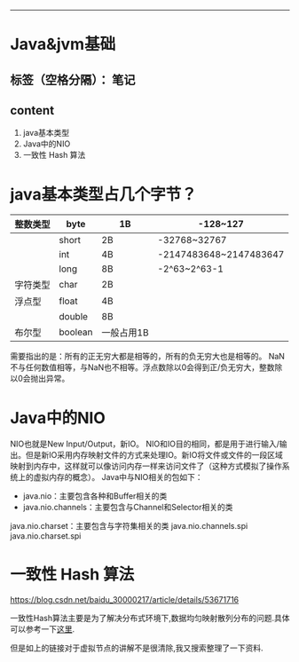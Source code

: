 ﻿---

# Java&jvm基础

标签（空格分隔）： 笔记
---

content
-------

 1. java基本类型
 2. Java中的NIO
 3. 一致性 Hash 算法

java基本类型占几个字节？
==============

| 整数类型 | byte    | 1B         | -128~127               |
| -------- | ------- | ---------- | ---------------------- |
|          | short   | 2B         | -32768~32767           |
|          | int     | 4B         | -2147483648~2147483647 |
|          | long    | 8B         | -2^63~2^63-1           |
| 字符类型 | char    | 2B         |                        |
| 浮点型   | float   | 4B         |                        |
|          | double  | 8B         |                        |
| 布尔型   | boolean | 一般占用1B |                        |

需要指出的是：所有的正无穷大都是相等的，所有的负无穷大也是相等的。
NaN不与任何数值相等，与NaN也不相等。浮点数除以0会得到正/负无穷大，整数除以0会抛出异常。

Java中的NIO
=========

NIO也就是New Input/Output，新IO。
NIO和IO目的相同，都是用于进行输入/输出。但是新IO采用内存映射文件的方式来处理IO。新IO将文件或文件的一段区域映射到内存中，这样就可以像访问内存一样来访问文件了（这种方式模拟了操作系统上的虚拟内存的概念）。
Java中与NIO相关的包如下：

 - java.nio：主要包含各种和Buffer相关的类
 - java.nio.channels：主要包含与Channel和Selector相关的类

java.nio.charset：主要包含与字符集相关的类
java.nio.channels.spi
java.nio.charset.spi

一致性 Hash 算法
===========
https://blog.csdn.net/baidu_30000217/article/details/53671716

一致性Hash算法主要是为了解决分布式环境下,数据均匀映射散列分布的问题.具体可以参考一下[这里][1].


  [1]: https://github.com/crossoverJie/JCSprout/blob/master/MD/Consistent-Hash.md
  
  但是如上的链接对于虚拟节点的讲解不是很清除,我又搜索整理了一下资料.